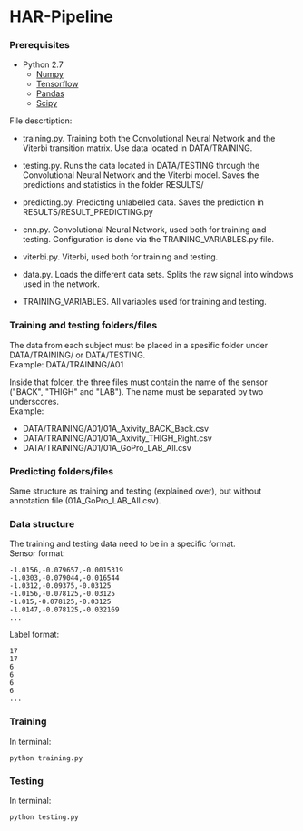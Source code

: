 # HAR-Pipeline

### Prerequisites

* Python 2.7
  * [Numpy](http://docs.scipy.org/doc/numpy-1.10.1/user/install.html)
  * [Tensorflow](https://www.tensorflow.org/versions/r0.8/get_started/os_setup.html)
  * [Pandas](https://pypi.python.org/pypi/pandas/0.18.0/#downloads)
  * [Scipy](https://github.com/scipy/scipy)

File descrtiption: 
- training.py. Training both the Convolutional Neural Network and the Viterbi transition matrix. Use data located in DATA/TRAINING. 

- testing.py. Runs the data located in DATA/TESTING through the Convolutional Neural Network and the Viterbi model. Saves the predictions and statistics in the folder RESULTS/

- predicting.py. Predicting unlabelled data. Saves the prediction in RESULTS/RESULT_PREDICTING.py

- cnn.py. Convolutional Neural Network, used both for training and testing. Configuration is done via the TRAINING_VARIABLES.py file.

- viterbi.py. Viterbi, used both for training and testing.

- data.py. Loads the different data sets. Splits the raw signal into windows used in the network. 

- TRAINING_VARIABLES. All variables used for training and testing. 

### Training and testing folders/files
The data from each subject must be placed in a spesific folder under DATA/TRAINING/ or DATA/TESTING.<br />
Example: DATA/TRAINING/A01

Inside that folder, the three files must contain the name of the sensor ("BACK", "THIGH" and "LAB"). The name must be separated by two underscores.<br />
Example: 
- DATA/TRAINING/A01/01A_Axivity_BACK_Back.csv
- DATA/TRAINING/A01/01A_Axivity_THIGH_Right.csv
- DATA/TRAINING/A01/01A_GoPro_LAB_All.csv

### Predicting folders/files
Same structure as training and testing (explained over), but without annotation file (01A_GoPro_LAB_All.csv).

### Data structure
The training and testing data need to be in a specific format.  <br />
Sensor format: <br />
```
-1.0156,-0.079657,-0.0015319
-1.0303,-0.079044,-0.016544
-1.0312,-0.09375,-0.03125
-1.0156,-0.078125,-0.03125
-1.015,-0.078125,-0.03125
-1.0147,-0.078125,-0.032169
...
```
Label format:  <br />
```
17
17
6
6
6
6
...
```
### Training
In terminal:
```
python training.py
```
### Testing
In terminal:
```
python testing.py
```
